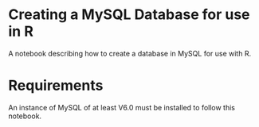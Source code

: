 # Creating a MySQL Database for use in R
A notebook describing how to create a database in MySQL for use with R.

# Requirements
An instance of MySQL of at least V6.0 must be installed to follow this notebook.
